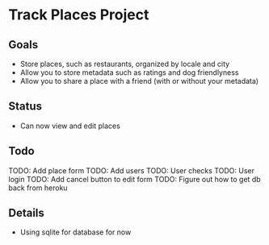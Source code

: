Track Places Project
====================

## Goals
* Store places, such as restaurants, organized by locale and city
* Allow you to store metadata such as ratings and dog friendlyness
* Allow you to share a place with a friend (with or without your metadata)

## Status
* Can now view and edit places

## Todo
TODO: Add place form
TODO: Add users
TODO: User checks
TODO: User login
TODO: Add cancel button to edit form
TODO: Figure out how to get db back from heroku

## Details
* Using sqlite for database for now
